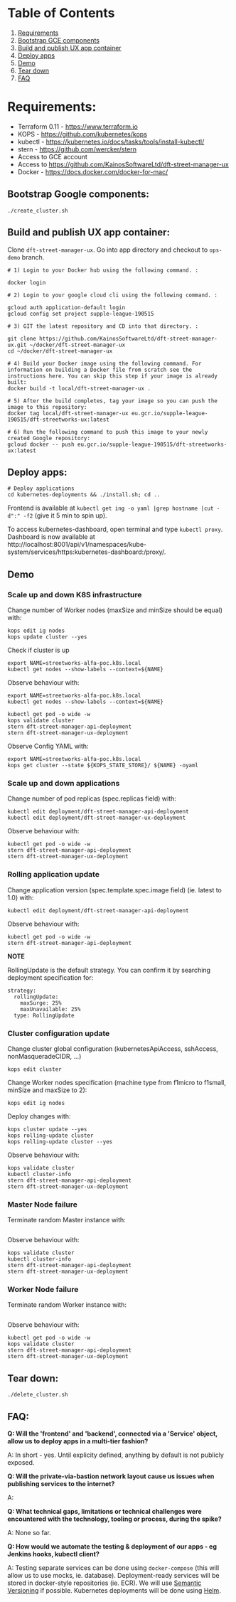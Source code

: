 # Table of Contents
1. [Requirements](#requirements)
2. [Bootstrap GCE components](#bootstrap-google-components)
3. [Build and publish UX app container](#build-and-publish-ux-app-container)
4. [Deploy apps](#deploy-apps)
5. [Demo](#demo)
6. [Tear down](#tear-dpown)
7. [FAQ](#faq)

# Requirements:
- Terraform 0.11 - https://www.terraform.io
- KOPS - https://github.com/kubernetes/kops
- kubectl - https://kubernetes.io/docs/tasks/tools/install-kubectl/
- stern - https://github.com/wercker/stern
- Access to GCE account
- Access to https://github.com/KainosSoftwareLtd/dft-street-manager-ux
- Docker - https://docs.docker.com/docker-for-mac/

## Bootstrap Google components:
```
./create_cluster.sh
```

## Build and publish UX app container:
Clone `dft-street-manager-ux`. Go into app directory and checkout to `ops-demo` branch.

```
# 1) Login to your Docker hub using the following command. :

docker login

# 2) Login to your google cloud cli using the following command. :

gcloud auth application-default login
gcloud config set project supple-league-190515

# 3) GIT the latest repository and CD into that directory. :

git clone https://github.com/KainosSoftwareLtd/dft-street-manager-ux.git ~/docker/dft-street-manager-ux
cd ~/docker/dft-street-manager-ux

# 4) Build your Docker image using the following command. For information on building a Docker file from scratch see the instructions here. You can skip this step if your image is already built:
docker build -t local/dft-street-manager-ux .

# 5) After the build completes, tag your image so you can push the image to this repository:
docker tag local/dft-street-manager-ux eu.gcr.io/supple-league-190515/dft-streetworks-ux:latest

# 6) Run the following command to push this image to your newly created Google repository:
gcloud docker -- push eu.gcr.io/supple-league-190515/dft-streetworks-ux:latest

```

## Deploy apps:
```
# Deploy applications
cd kubernetes-deployments && ./install.sh; cd ..
```

Frontend is available at `kubectl get ing -o yaml |grep hostname |cut -d":" -f2` (give it 5 min to spin up).

To access kubernetes-dashboard, open terminal and type `kubectl proxy`. Dashboard is now available at http://localhost:8001/api/v1/namespaces/kube-system/services/https:kubernetes-dashboard:/proxy/.

## Demo

### Scale up and down K8S infrastructure
Change number of Worker nodes (maxSize and minSize should be equal) with:
```
kops edit ig nodes
kops update cluster --yes
```

Check if cluster is up
```
export NAME=streetworks-alfa-poc.k8s.local
kubectl get nodes --show-labels --context=${NAME}
```

Observe behaviour with:
```
export NAME=streetworks-alfa-poc.k8s.local
kubectl get nodes --show-labels --context=${NAME}

kubectl get pod -o wide -w
kops validate cluster
stern dft-street-manager-api-deployment
stern dft-street-manager-ux-deployment
```

Observe Config YAML with:
```
export NAME=streetworks-alfa-poc.k8s.local
kops get cluster --state ${KOPS_STATE_STORE}/ ${NAME} -oyaml
```

### Scale up and down applications
Change number of pod replicas (spec.replicas field) with:
```
kubectl edit deployment/dft-street-manager-api-deployment
kubectl edit deployment/dft-street-manager-ux-deployment
```

Observe behaviour with:
```
kubectl get pod -o wide -w
stern dft-street-manager-api-deployment
stern dft-street-manager-ux-deployment
```

### Rolling application update
Change application version (spec.template.spec.image field) (ie. latest to 1.0) with:
```
kubectl edit deployment/dft-street-manager-api-deployment
```

Observe behaviour with:
```
kubectl get pod -o wide -w
stern dft-street-manager-api-deployment
```

**NOTE**

RollingUpdate is the default strategy. You can confirm it by searching deployment specification for:
```
strategy:
  rollingUpdate:
    maxSurge: 25%
    maxUnavailable: 25%
  type: RollingUpdate
```

### Cluster configuration update

Change cluster global configuration (kubernetesApiAccess, sshAccess, nonMasqueradeCIDR, ...)
```
kops edit cluster
```

Change Worker nodes specification (machine type from f1micro to f1small, minSize and maxSize to 2):
```
kops edit ig nodes
```

Deploy changes with:
```
kops cluster update --yes
kops rolling-update cluster
kops rolling-update cluster --yes
```

Observe behaviour with:
```
kops validate cluster
kubectl cluster-info
stern dft-street-manager-api-deployment
stern dft-street-manager-ux-deployment
```

### Master Node failure
Terminate random Master instance with:
```

```

Observe behaviour with:
```
kops validate cluster
kubectl cluster-info
stern dft-street-manager-api-deployment
stern dft-street-manager-ux-deployment
```

### Worker Node failure
Terminate random Worker instance with:

```

```

Observe behaviour with:
```
kubectl get pod -o wide -w
kops validate cluster
stern dft-street-manager-api-deployment
stern dft-street-manager-ux-deployment
```

## Tear down:
```
./delete_cluster.sh
```

## FAQ:

**Q: Will the 'frontend' and 'backend', connected via a 'Service' object, allow us to deploy apps in a multi-tier fashion?**

A: In short - yes. Until explicity defined, anything by default is not publicly exposed.

**Q: Will the private-via-bastion network layout cause us issues when publishing services to the internet?**

A: 

**Q: What technical gaps, limitations or technical challenges were encountered with the technology, tooling or process, during the spike?**

A: None so far.

**Q: How would we automate the testing & deployment of our apps - eg Jenkins hooks, kubectl client?**

A: Testing separate services can be done using `docker-compose` (this will allow us to use mocks, ie. database). Deployment-ready services will be stored in docker-style repositories (ie. ECR). We will use [Semantic Versioning](https://semver.org) if possible. Kubernetes deployments will be done using [Helm](https://github.com/kubernetes/helm).
